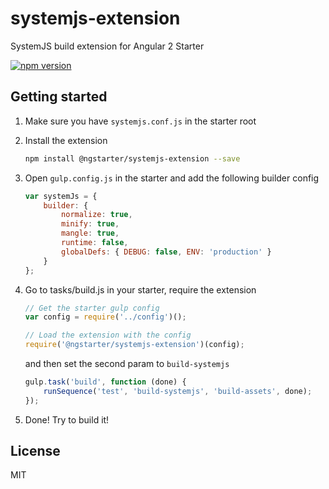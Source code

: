 # systemjs-extension
SystemJS build extension for Angular 2 Starter

[![npm version](https://badge.fury.io/js/%40ngstarter%2Fsystemjs-extension.svg)](https://badge.fury.io/js/%40ngstarter%2Fsystemjs-extension)

## Getting started
1. Make sure you have `systemjs.conf.js` in the starter root

2. Install the extension
    ```bash
    npm install @ngstarter/systemjs-extension --save
    ```

3. Open `gulp.config.js` in the starter and add the following builder config
    ```js
    var systemJs = {
        builder: {
            normalize: true,
            minify: true,
            mangle: true,
            runtime: false,
            globalDefs: { DEBUG: false, ENV: 'production' }
        }
    };
    ```

4. Go to tasks/build.js in your starter, require the extension
    ```js
    // Get the starter gulp config
    var config = require('../config')();

    // Load the extension with the config
    require('@ngstarter/systemjs-extension')(config);
    ```

    and then set the second param to `build-systemjs`
    ```js
    gulp.task('build', function (done) {
        runSequence('test', 'build-systemjs', 'build-assets', done);
    });
    ```

5. Done! Try to build it!

## License
MIT
